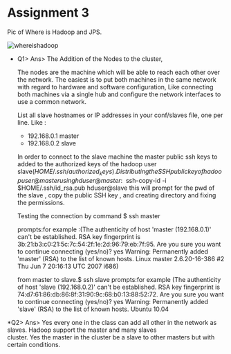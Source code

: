  
 
 Assignment 3
==============

Pic of Where is Hadoop and JPS.

![whereishadoop](https://cloud.githubusercontent.com/assets/8570076/4262606/f3f2f802-3bac-11e4-97c7-6f96163935b1.png)


* Q1> Ans>
  The Addition of the Nodes to the cluster,
 
  The nodes are the machine which will be able to reach each other over the network. The easiest is to put both machines   in the same network with regard to hardware and software configuration, Like connecting both machines via a single hub   and configure the network interfaces to use a common network.
  
  List all slave hostnames or IP addresses in your conf/slaves file, one per line.
  Like :
  * 192.168.0.1    master
  * 192.168.0.2    slave
  
  In order to connect to the slave machine the master public ssh keys to added to the authorized keys of the hadoop user   slave($HOME/.ssh/authorized_keys).
  Distributing the SSH public key of hadoopuser@master using 
  hduser@master:~$ ssh-copy-id -i $HOME/.ssh/id_rsa.pub hduser@slave
  this will prompt for the pwd of the slave , copy the public SSH key , and creating directory and fixing the
  permissions.

  Testing the connection by command $ ssh master

  prompts:for example :(The authenticity of host 'master (192.168.0.1)' can't be established.
  RSA key fingerprint is 3b:21:b3:c0:21:5c:7c:54:2f:1e:2d:96:79:eb:7f:95.
  Are you sure you want to continue connecting (yes/no)? yes
  Warning: Permanently added 'master' (RSA) to the list of known hosts.
  Linux master 2.6.20-16-386 #2 Thu Jun 7 20:16:13 UTC 2007 i686)
  
  from master to slave.$ ssh slave
  prompts:for example (The authenticity of host 'slave (192.168.0.2)' can't be established.
  RSA key fingerprint is 74:d7:61:86:db:86:8f:31:90:9c:68:b0:13:88:52:72.
  Are you sure you want to continue connecting (yes/no)? yes
  Warning: Permanently added 'slave' (RSA) to the list of known hosts.
  Ubuntu 10.04
 

*Q2> Ans>
   Yes every one in the class can add all other in the network as slaves. Hadoop support the master and many slaves    
   cluster.
   Yes the master in the cluster be a slave to other masters but with certain conditions. 
